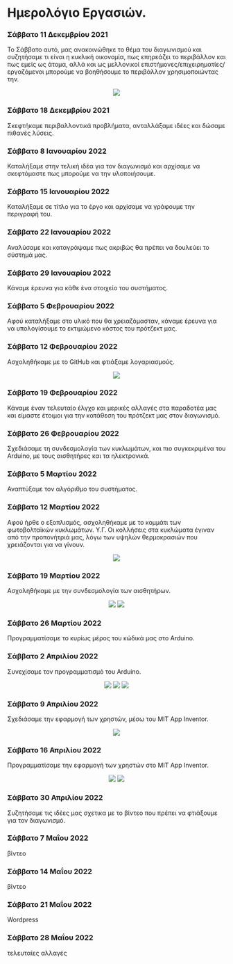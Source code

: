 # Ημερολόγιο Εργασιών.

### Σάββατο 11 Δεκεμβρίου 2021
Το Σάββατο αυτό, μας ανακοινώθηκε το θέμα του διαγωνισμού και συζητήσαμε τι είναι η κυκλική οικονομία, πως επηρεάζει το περιβάλλον και πως εμείς ως άτομα, αλλά και ως μελλονικοί επιστήμονες/επιχειρηματίες/εργαζόμενοι μπορούμε να βοηθήσουμε το περιβάλλον χρησιμοποιώντας την.

<p align="center">
<img src="https://user-images.githubusercontent.com/28193137/164413031-76780008-b3ef-499f-af4a-07dda541dd1f.jpg" />
</p>

### Σάββατο 18 Δεκεμβρίου 2021
Σκεφτήκαμε περιβαλλοντικά προβλήματα, ανταλλάξαμε ιδέες και δώσαμε πιθανές λύσεις.

### Σάββατο 8 Ιανουαρίου 2022
Καταλήξαμε στην τελική ιδέα για τον διαγωνισμό και αρχίσαμε να σκεφτόμαστε πως μπορούμε να την υλοποιήσουμε.

### Σάββατο 15 Ιανουαρίου 2022
Καταλήξαμε σε τίτλο για το έργο και αρχίσαμε να γράφουμε την περιγραφή του.

### Σάββατο 22 Ιανουαρίου 2022
Αναλύσαμε και καταγράψαμε πως ακριβώς θα πρέπει να δουλεύει το σύστημά μας.

### Σάββατο 29 Ιανουαρίου 2022
Κάναμε έρευνα για κάθε ένα στοιχείο του συστήματος.

### Σάββατο 5 Φεβρουαρίου 2022
Αφού καταλήξαμε στο υλικό που θα χρειαζόμασταν, κάναμε έρευνα για να υπολογίσουμε το εκτιμώμενο κόστος του πρότζεκτ μας.

### Σάββατο 12 Φεβρουαρίου 2022
Ασχοληθήκαμε με το GitHub και φτιάξαμε λογαριασμούς.

<p align="center"> 
<img src="https://user-images.githubusercontent.com/28193137/164443791-538677b6-609e-4260-b6ff-38ee59084eab.jpg" />
</p>

### Σάββατο 19 Φεβρουαρίου 2022
Κάναμε έναν τελευταίο έλγχο και μερικές αλλαγές στα παραδοτέα μας και είμαστε έτοιμοι για την κατάθεση του πρότζεκτ μας στον διαγωνισμό.

### Σάββατο 26 Φεβρουαρίου 2022
Σχεδιάσαμε τη συνδεσμολογία των κυκλωμάτων, και πιο συγκεκριμένα του Arduino, με τους αισθητήρες και τα ηλεκτρονικά.

### Σάββατο 5 Μαρτίου 2022
Αναπτύξαμε τον αλγόριθμο του συστήματος.

### Σάββατο 12 Μαρτίου 2022
Αφού ήρθε ο εξοπλισμός, ασχοληθήκαμε με το κομμάτι των φωτοβολταϊκών κυκλωμάτων.
Υ.Γ. Οι κολλήσεις στα κυκλώματα έγιναν από την προπονήτριά μας, λόγω των υψηλών θερμοκρασιών που χρειάζονται για να γίνουν.

<p align="center"> 
<img src="https://user-images.githubusercontent.com/28193137/164444711-e638fb94-655b-47c1-92ea-5e7b6ff26661.jpg" />
</p>

### Σάββατο 19 Μαρτίου 2022
Ασχοληθήκαμε με την συνδεσμολογία των αισθητήρων.

<p align="center"> 
<img src="https://user-images.githubusercontent.com/28193137/164443383-84314360-bbe1-4fd6-a55e-d9f3beb2c6f5.jpg" />
<img src="https://user-images.githubusercontent.com/28193137/164443393-dd155bb9-7718-4c2f-846e-06484f5b6756.jpg" />
</p>

### Σάββατο 26 Μαρτίου 2022
Προγραμματίσαμε το κυρίως μέρος του κώδικά μας στο Arduino.

### Σάββατο 2 Απριλίου 2022
Συνεχίσαμε τον προγραμματισμό του Arduino.

<p align="center">
<img src="https://user-images.githubusercontent.com/28193137/164442888-bfe5874e-38fc-4ff8-9b64-515899f8c52d.jpg" />
<img src="https://user-images.githubusercontent.com/28193137/164442867-9b31cbb8-1f47-4b6f-a1c8-d96a1b04bf3c.jpg" />
<img src="https://user-images.githubusercontent.com/28193137/164442850-081220cf-72d8-41a9-900b-b4851fe03a29.jpg" />
</p>
                                                                                                                
### Σάββατο 9 Απριλίου 2022
Σχεδιάσαμε την εφαρμογή των χρηστών, μέσω του MIT App Inventor.

<p align="center">
<img src="https://user-images.githubusercontent.com/28193137/164442403-aed972f3-2c5c-49a8-91db-925a6da1d0ba.jpg" />
</p>

### Σάββατο 16 Απριλίου 2022
Προγραμματίσαμε την εφαρμογή των χρηστών στο MIT App Inventor.

<p align="center">
<img src="https://user-images.githubusercontent.com/28193137/164441759-becd419a-5899-4b79-a30f-67502a413774.jpg" />
<img src="https://user-images.githubusercontent.com/28193137/164441773-bb17f73d-1989-49f0-80ae-152268479cfb.jpg" />
</p>

### Σάββατο 30 Απριλίου 2022
Συζητήσαμε τις ιδέες μας σχετικα με το βίντεο που πρέπει να φτιάξουμε για τον διαγωνισμό.

### Σάββατο 7 Μαΐου 2022
βίντεο

### Σάββατο 14 Μαΐου 2022
βίντεο

### Σάββατο 21 Μαΐου 2022
Wordpress

### Σάββατο 28 Μαΐου 2022
τελευταίες αλλαγές
